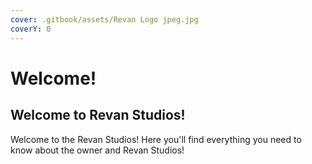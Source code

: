```yaml
---
cover: .gitbook/assets/Revan Logo jpeg.jpg
coverY: 0
---
```


# Welcome!

## Welcome to Revan Studios!

Welcome to the Revan Studios! Here you'll find everything you need to know about the owner and Revan Studios!
